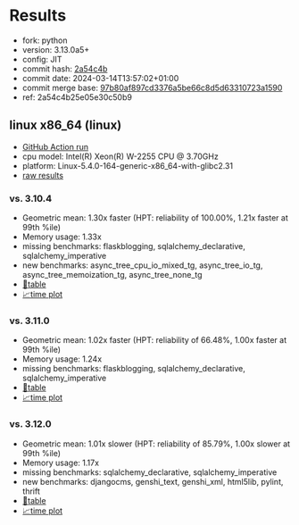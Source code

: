 # Results

- fork: python
- version: 3.13.0a5+
- config: JIT
- commit hash: [2a54c4b](https://github.com/python/cpython/commit/2a54c4b)
- commit date: 2024-03-14T13:57:02+01:00
- commit merge base: [97b80af897cd3376a5be66c8d5d63310723a1590](https://github.com/python/cpython/commit/97b80af897cd3376a5be66c8d5d63310723a1590)
- ref: 2a54c4b25e05e30c50b9

## linux x86_64 (linux)

- [GitHub Action run](https://github.com/faster-cpython/benchmarking/actions/runs/8282284020)
- cpu model: Intel(R) Xeon(R) W-2255 CPU @ 3.70GHz
- platform: Linux-5.4.0-164-generic-x86_64-with-glibc2.31
- [raw results](bm-20240314-linux-x86_64-python-2a54c4b25e05e30c50b9-3.13.0a5%2B-2a54c4b.json)

### vs. 3.10.4

- Geometric mean: 1.30x faster (HPT: reliability of 100.00%, 1.21x faster at 99th %ile)
- Memory usage: 1.33x
- missing benchmarks: flaskblogging, sqlalchemy_declarative, sqlalchemy_imperative
- new benchmarks: async_tree_cpu_io_mixed_tg, async_tree_io_tg, async_tree_memoization_tg, async_tree_none_tg
- [📄table](bm-20240314-linux-x86_64-python-2a54c4b25e05e30c50b9-3.13.0a5%2B-2a54c4b-vs-3.10.4.md)
- [📈time plot](bm-20240314-linux-x86_64-python-2a54c4b25e05e30c50b9-3.13.0a5%2B-2a54c4b-vs-3.10.4.png)

### vs. 3.11.0

- Geometric mean: 1.02x faster (HPT: reliability of 66.48%, 1.00x faster at 99th %ile)
- Memory usage: 1.24x
- missing benchmarks: flaskblogging, sqlalchemy_declarative, sqlalchemy_imperative
- [📄table](bm-20240314-linux-x86_64-python-2a54c4b25e05e30c50b9-3.13.0a5%2B-2a54c4b-vs-3.11.0.md)
- [📈time plot](bm-20240314-linux-x86_64-python-2a54c4b25e05e30c50b9-3.13.0a5%2B-2a54c4b-vs-3.11.0.png)

### vs. 3.12.0

- Geometric mean: 1.01x slower (HPT: reliability of 85.79%, 1.00x slower at 99th %ile)
- Memory usage: 1.17x
- missing benchmarks: sqlalchemy_declarative, sqlalchemy_imperative
- new benchmarks: djangocms, genshi_text, genshi_xml, html5lib, pylint, thrift
- [📄table](bm-20240314-linux-x86_64-python-2a54c4b25e05e30c50b9-3.13.0a5%2B-2a54c4b-vs-3.12.0.md)
- [📈time plot](bm-20240314-linux-x86_64-python-2a54c4b25e05e30c50b9-3.13.0a5%2B-2a54c4b-vs-3.12.0.png)

